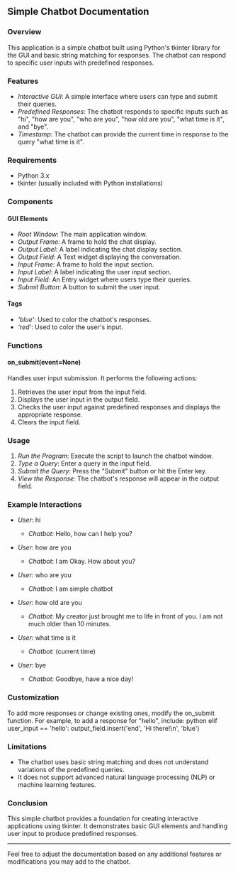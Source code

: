 
## Simple Chatbot Documentation

### Overview
This application is a simple chatbot built using Python's tkinter library for the GUI and basic string matching for responses. The chatbot can respond to specific user inputs with predefined responses.

### Features
- *Interactive GUI*: A simple interface where users can type and submit their queries.
- *Predefined Responses*: The chatbot responds to specific inputs such as "hi", "how are you", "who are you", "how old are you", "what time is it", and "bye".
- *Timestamp*: The chatbot can provide the current time in response to the query "what time is it".

### Requirements
- Python 3.x
- tkinter (usually included with Python installations)

### Components

#### GUI Elements
- *Root Window*: The main application window.
- *Output Frame*: A frame to hold the chat display.
- *Output Label*: A label indicating the chat display section.
- *Output Field*: A Text widget displaying the conversation.
- *Input Frame*: A frame to hold the input section.
- *Input Label*: A label indicating the user input section.
- *Input Field*: An Entry widget where users type their queries.
- *Submit Button*: A button to submit the user input.

#### Tags
- *'blue'*: Used to color the chatbot's responses.
- *'red'*: Used to color the user's input.

### Functions

#### on_submit(event=None)
Handles user input submission. It performs the following actions:
1. Retrieves the user input from the input field.
2. Displays the user input in the output field.
3. Checks the user input against predefined responses and displays the appropriate response.
4. Clears the input field.

### Usage
1. *Run the Program*: Execute the script to launch the chatbot window.
2. *Type a Query*: Enter a query in the input field.
3. *Submit the Query*: Press the "Submit" button or hit the Enter key.
4. *View the Response*: The chatbot's response will appear in the output field.

### Example Interactions

- *User*: hi
  - *Chatbot*: Hello, how can I help you?

- *User*: how are you
  - *Chatbot*: I am Okay. How about you?

- *User*: who are you
  - *Chatbot*: I am simple chatbot

- *User*: how old are you
  - *Chatbot*: My creator just brought me to life in front of you. I am not much older than 10 minutes.

- *User*: what time is it
  - *Chatbot*: (current time)

- *User*: bye
  - *Chatbot*: Goodbye, have a nice day!

### Customization
To add more responses or change existing ones, modify the on_submit function. For example, to add a response for "hello", include:
python
elif user_input == 'hello':
    output_field.insert('end', 'Hi there!\n', 'blue')


### Limitations
- The chatbot uses basic string matching and does not understand variations of the predefined queries.
- It does not support advanced natural language processing (NLP) or machine learning features.

### Conclusion
This simple chatbot provides a foundation for creating interactive applications using tkinter. It demonstrates basic GUI elements and handling user input to produce predefined responses.

---

Feel free to adjust the documentation based on any additional features or modifications you may add to the chatbot.
